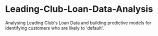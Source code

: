 # Leading-Club-Loan-Data-Analysis
Analysing Leading Club's Loan Data and building predictive models for identifying customers who are likely to 'default'.
